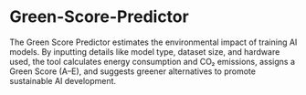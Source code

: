 # Green-Score-Predictor
The Green Score Predictor estimates the environmental impact of training AI models. By inputting details like model type, dataset size, and hardware used, the tool calculates energy consumption and CO₂ emissions, assigns a Green Score (A–E), and suggests greener alternatives to promote sustainable AI development.
